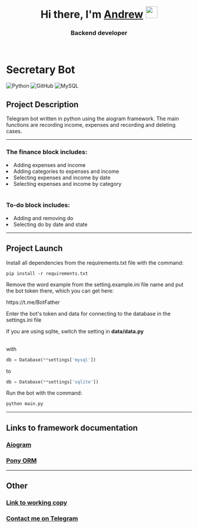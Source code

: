 <h1 align="center">Hi there, I'm <a href="https://github.com/kkid404" target="_blank">Andrew</a> 
<img src="https://github.com/blackcater/blackcater/raw/main/images/Hi.gif" height="32"/></h1>

<h3 align="center">Backend developer</h3>

<br>

<h1>Secretary Bot</h1>


![Python](https://img.shields.io/badge/python-3670A0?style=for-the-badge&logo=python&logoColor=ffdd54)
![GitHub](https://img.shields.io/badge/github-%23121011.svg?style=for-the-badge&logo=github&logoColor=white)
![MySQL](https://img.shields.io/badge/mysql-%2300f.svg?style=for-the-badge&logo=mysql&logoColor=white)


<h2>Project Description</h2>

<p>Telegram bot written in python using the aiogram framework. The main functions are recording income, expenses and recording and deleting cases.</p>
<hr>
<h3>The finance block includes: </h3>
<li> Adding expenses and income</li>
<li> Adding categories to expenses and income</li>
<li> Selecting expenses and income by date</li>
<li> Selecting expenses and income by category</li>
<br>
<h3>To-do block includes: </h3>
<li> Adding and removing do</li>
<li> Selecting do by date and state</li>
<hr>

<h2>Project Launch </h2>


<p>
Install all dependencies from the requirements.txt file with the command:
</p>

``` pyton
pip install -r requirements.txt
```
<p>
Remove the word example from the setting.example.ini file name and put the bot token there, which you can get here: 
</p><a>https://t.me/BotFather</a>
<p>
Enter the bot's token and data for connecting to the database in the settings.ini file
</p>

If you are using sqlite, switch the setting in **data/data.py**
<br>
<br>

with
```python
db = Database(**settings['mysql'])
```
to 
```python
db = Database(**settings['sqlite'])
```
Run the bot with the command:

```python
python main.py
```

<hr>
<h2>Links to framework documentation</h2>
<h3><a href="https://docs.aiogram.dev/en/latest/" target="_blank">Aiogram</a></h3>
<h3><a href="https://docs.ponyorm.org/" target="_blank">Pony ORM</a></h3>

<hr>
<h2>Other</h2>
<h3><a href="https://t.me/secretartattooBot" target="_blank">Link to working copy</a></h3>
<h3><a href="https://t.me/kkidy" target="_blank">Contact me on Telegram</a></h3>

